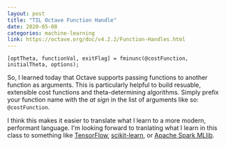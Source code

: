 ```yaml
---
layout: post
title: "TIL Octave Function Handle"
date: 2020-05-08
categories: machine-learning
link: https://octave.org/doc/v4.2.2/Function-Handles.html
---
```


```
[optTheta, functionVal, exitFlag] = fminunc(@costFunction, initialTheta, options);
```

So, I learned today that Octave supports passing functions to another function as arguments.
This is particularly helpful to build resuable, extensible cost functions and theta-determining algorithms.
Simply prefix your function name with the _at sign_ in the list of arguments like so: `@costFunction`.

I think this makes it easier to translate what I learn to a more modern, performant language.
I'm looking forward to tranlating what I learn in this class to something like [TensorFlow](https://www.tensorflow.org/), [scikit-learn](https://scikit-learn.org/), or [Apache Spark MLlib](https://spark.apache.org/mllib/).
